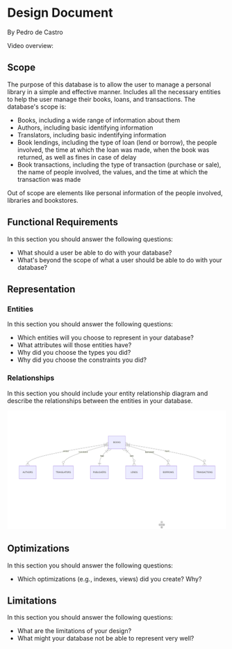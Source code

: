 # Design Document

By Pedro de Castro

Video overview: <URL HERE>

## Scope

The purpose of this database is to allow the user to manage a personal library in a simple and effective manner. Includes all the necessary entities to help the user manage their books, loans, and transactions. The database's scope is:

* Books, including a wide range of information about them
* Authors, including basic identifying information
* Translators, including basic indentifying information
* Book lendings, including the type of loan (lend or borrow), the people involved, the time at which the loan was made, when the book was returned, as well as fines in case of delay
* Book transactions, including the type of transaction (purchase or sale), the name of people involved, the values, and the time at which the transaction was made

Out of scope are elements like personal information of the people involved, libraries and bookstores.

## Functional Requirements

In this section you should answer the following questions:

* What should a user be able to do with your database?
* What's beyond the scope of what a user should be able to do with your database?

## Representation

### Entities

In this section you should answer the following questions:

* Which entities will you choose to represent in your database?
* What attributes will those entities have?
* Why did you choose the types you did?
* Why did you choose the constraints you did?

### Relationships

In this section you should include your entity relationship diagram and describe the relationships between the entities in your database.

![ER Diagram](diagram.png)

## Optimizations

In this section you should answer the following questions:

* Which optimizations (e.g., indexes, views) did you create? Why?

## Limitations

In this section you should answer the following questions:

* What are the limitations of your design?
* What might your database not be able to represent very well?